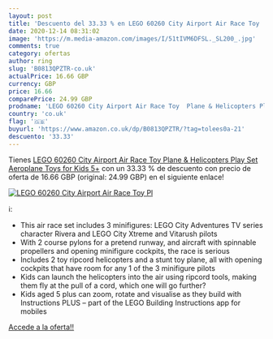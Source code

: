 ```yaml
---
layout: post
title: 'Descuento del 33.33 % en LEGO 60260 City Airport Air Race Toy  Pl'
date: 2020-12-14 08:31:02
image: 'https://m.media-amazon.com/images/I/51tIVM6DFSL._SL200_.jpg'
comments: true
category: ofertas
author: ring
slug: 'B0813QPZTR-co.uk'
actualPrice: 16.66 GBP
currency: GBP
price: 16.66
comparePrice: 24.99 GBP
prodname: 'LEGO 60260 City Airport Air Race Toy  Plane & Helicopters Play Set  Aeroplane Toys for Kids 5+'
country: 'co.uk'
flag: '🇬🇧'
buyurl: 'https://www.amazon.co.uk/dp/B0813QPZTR/?tag=tolees0a-21'
descuento: '33.33'
---
```


Tienes [LEGO 60260 City Airport Air Race Toy  Plane & Helicopters Play Set  Aeroplane Toys for Kids 5+](https://www.amazon.co.uk/dp/B0813QPZTR/?tag=tolees0a-21) con un 33.33 % de descuento con precio de oferta de 16.66 GBP (original: 24.99 GBP) en el siguiente enlace!

[![LEGO 60260 City Airport Air Race Toy  Pl](https://m.media-amazon.com/images/I/51tIVM6DFSL._SL200_.jpg)](https://www.amazon.co.uk/dp/B0813QPZTR/?tag=tolees0a-21)

ℹ️:

- This air race set includes 3 minifigures: LEGO City Adventures TV series character Rivera and LEGO City Xtreme and Vitarush pilots
- With 2 course pylons for a pretend runway, and aircraft with spinnable propellers and opening minifigure cockpits, the race is serious
- Includes 2 toy ripcord helicopters and a stunt toy plane, all with opening cockpits that have room for any 1 of the 3 minifigure pilots
- Kids can launch the helicopters into the air using ripcord tools, making them fly at the pull of a cord, which one will go further?
- Kids aged 5 plus can zoom, rotate and visualise as they build with Instructions PLUS – part of the LEGO Building Instructions app for mobiles

[Accede a la oferta!!](https://www.amazon.co.uk/dp/B0813QPZTR/?tag=tolees0a-21)

